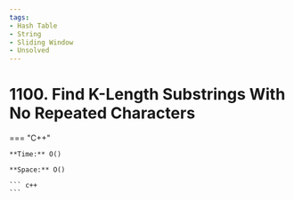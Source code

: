 ```yaml
---
tags:
- Hash Table
- String
- Sliding Window
- Unsolved
---
```



# 1100. Find K-Length Substrings With No Repeated Characters

=== "C++"

    **Time:** O()

    **Space:** O()

    ``` c++
    ```